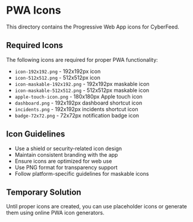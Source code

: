 # PWA Icons

This directory contains the Progressive Web App icons for CyberFeed.

## Required Icons

The following icons are required for proper PWA functionality:

- `icon-192x192.png` - 192x192px icon
- `icon-512x512.png` - 512x512px icon  
- `icon-maskable-192x192.png` - 192x192px maskable icon
- `icon-maskable-512x512.png` - 512x512px maskable icon
- `apple-touch-icon.png` - 180x180px Apple touch icon
- `dashboard.png` - 192x192px dashboard shortcut icon
- `incidents.png` - 192x192px incidents shortcut icon
- `badge-72x72.png` - 72x72px notification badge icon

## Icon Guidelines

- Use a shield or security-related icon design
- Maintain consistent branding with the app
- Ensure icons are optimized for web use
- Use PNG format for transparency support
- Follow platform-specific guidelines for maskable icons

## Temporary Solution

Until proper icons are created, you can use placeholder icons or generate them using online PWA icon generators.
